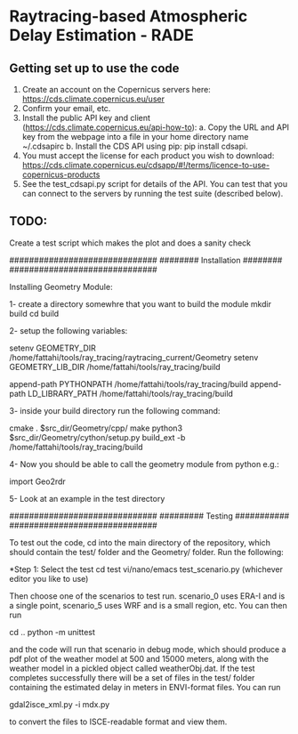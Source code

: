 # Raytracing-based Atmospheric Delay Estimation - RADE

## Getting set up to use the code
1. Create an account on the Copernicus servers here:  https://cds.climate.copernicus.eu/user
2. Confirm your email, etc. 
3. Install the public API key and client (https://cds.climate.copernicus.eu/api-how-to): 
   a. Copy the URL and API key from the webpage into a file in your home directory name ~/.cdsapirc 
   b. Install the CDS API using pip: pip install cdsapi. 
4. You must accept the license for each product you wish to download: https://cds.climate.copernicus.eu/cdsapp/#!/terms/licence-to-use-copernicus-products
5. See the test_cdsapi.py script for details of the API. You can test that you can connect to the servers by running the test suite (described below). 

## TODO: 
Create a test script which makes the plot and does a sanity check


##############################
######## Installation ########
##############################

Installing Geometry Module:

1- create a directory somewhre that you want to build the module
mkdir build
cd build

2- setup the following variables:

setenv GEOMETRY_DIR  /home/fattahi/tools/ray_tracing/raytracing_current/Geometry
setenv GEOMETRY_LIB_DIR /home/fattahi/tools/ray_tracing/build

append-path    PYTHONPATH  /home/fattahi/tools/ray_tracing/build
append-path    LD_LIBRARY_PATH  /home/fattahi/tools/ray_tracing/build


3- inside your build directory run the following command:

cmake .  $src_dir/Geometry/cpp/ 
make
python3 $src_dir/Geometry/cython/setup.py build_ext -b /home/fattahi/tools/ray_tracing/build

4- Now you should be able to call the geometry module from python e.g.:

import Geo2rdr

5- Look at an example in the test directory


##############################
######### Testing  ###########
##############################

To test out the code, cd into the main directory of the repository, which should contain the test/ folder and the Geometry/ folder. Run the following: 

*Step 1: Select the test
cd test
vi/nano/emacs test_scenario.py (whichever editor you like to use)

Then choose one of the scenarios to test run. scenario_0 uses ERA-I and is a single point, scenario_5 uses WRF and is a small region, etc. 
You can then run 

cd ..
python -m unittest

and the code will run that scenario in debug mode, which should produce a 
pdf plot of the weather model at 500 and 15000 meters, along with the 
weather model in a pickled object called weatherObj.dat. If the test 
completes successfully there will be a set of files in the test/ folder 
containing the estimated delay in meters in ENVI-format files. You can run

gdal2isce_xml.py -i <filename>
mdx.py <filename>

to convert the files to ISCE-readable format and view them. 


